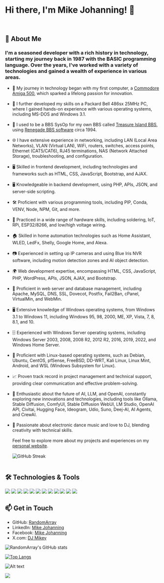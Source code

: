 # Hi there, I'm Mike Johanning! 👋
&nbsp;  
## 🚀 About Me

### I'm a seasoned developer with a rich history in technology, starting my journey back in 1987 with the BASIC programming language. Over the years, I've worked with a variety of technologies and gained a wealth of experience in various areas.

- 🔭 My journey in technology began with my first computer, a [Commodore Amiga 500](https://en.wikipedia.org/wiki/Amiga_500), which sparked a lifelong passion for innovation.
&nbsp;  
&nbsp;  
- 💾 I further developed my skills on a Packard Bell 486sx 25MHz PC, where I gained hands-on experience with various operating systems, including MS-DOS and Windows 3.1.
&nbsp;  
&nbsp;  
- 🌱 I used to be a BBS SysOp for my own BBS called [Treasure Island BBS](http://bbslist.textfiles.com/619/), using [Renegade BBS software](https://renegadebbs.info/) circa 1994.
&nbsp;  
&nbsp;  
- 🌐 I have extensive experience in networking, including LAN (Local Area Networks), VLAN (Virtual LAN), WiFi, routers, switches, access points, Ethernet (CAT5/CAT6), RJ45 terminations, NAS (Network Attached Storage), troubleshooting, and configuration.
&nbsp;  
&nbsp;  
- 🖥️ Skilled in frontend development, including technologies and frameworks such as HTML, CSS, JavaScript, Bootstrap, and AJAX.
&nbsp;  
&nbsp;  
- 🖥️ Knowledgeable in backend development, using PHP, APIs, JSON, and server-side scripting.
&nbsp;  
&nbsp;  
- 🛠️ Proficient with various programming tools, including PIP, Conda, VENV, Node, NPM, Git, and more.
&nbsp;  
&nbsp;  
- 📡 Practiced in a wide range of hardware skills, including soldering, IoT, RPi, ESP32/8266, and low/high voltage wiring.
&nbsp;  
&nbsp;  
- 🏠 Skilled in home automation technologies such as Home Assistant, WLED, LedFx, Shelly, Google Home, and Alexa.
&nbsp;  
&nbsp;  
- 📷 Experienced in setting up IP cameras and using Blue Iris NVR software, including motion detection zones and AI object detection.
&nbsp;  
&nbsp;  
- 🌍 Web development expertise, encompassing HTML, CSS, JavaScript, PHP, WordPress, APIs, JSON, AJAX, and Bootstrap.
&nbsp;  
&nbsp;  
- 🔧 Proficient in web server and database management, including Apache, MySQL, DNS, SSL, Dovecot, Postfix, Fail2Ban, cPanel, VirtualMin, and WebMin.
&nbsp;  
&nbsp;  
- 🖥️ Extensive knowledge of Windows operating systems, from Windows 3.1 to Windows 11, including Windows 95, 98, 2000, ME, XP, Vista, 7, 8, 8.1, and 10.
&nbsp;  
&nbsp;  
- 🗄️ Experienced with Windows Server operating systems, including Windows Server 2003, 2008, 2008 R2, 2012 R2, 2016, 2019, 2022, and Windows Home Server.
&nbsp;  
&nbsp;  
- 🐧 Proficient with Linux-based operating systems, such as Debian, Ubuntu, CentOS, pfSense, FreeBSD, DD-WRT, Kali Linux, Linux Mint, Android, and WSL (Windows Subsystem for Linux).
&nbsp;  
&nbsp;  
- 📈 Proven track record in project management and technical support, providing clear communication and effective problem-solving.
&nbsp;  
&nbsp;  
- 🚀 Enthusiastic about the future of AI, LLM, and OpenAI, constantly exploring new innovations and technologies, including tools like Ollama, Stable Diffusion, ComfyUI, Stable Diffusion WebUI, LM Studio, OpenAI API, Civitai, Hugging Face, Ideogram, Udio, Suno, Deej-AI, AI Agents, and CrewAI.
&nbsp;  
&nbsp;  
- 🎵 Passionate about electronic dance music and love to DJ, blending creativity with technical skills.
&nbsp;  
&nbsp;  
Feel free to explore more about my projects and experiences on my [personal website](https://mikejohanning.com).
&nbsp;  
&nbsp;  
![GitHub Streak](https://github-readme-streak-stats.herokuapp.com?user=RandomArray&theme=dracula)
&nbsp;  
&nbsp;  
## 🛠️ Technologies & Tools

![](https://img.shields.io/badge/OS-Linux-informational?style=flat&logo=linux&logoColor=white&color=2bbc8a)
![](https://img.shields.io/badge/Editor-VSCode-informational?style=flat&logo=visual-studio-code&logoColor=white&color=2bbc8a)
![](https://img.shields.io/badge/Editor-SublimeText-informational?style=flat&logo=sublime-text&logoColor=white&color=2bbc8a)
![](https://img.shields.io/badge/Code-JavaScript-informational?style=flat&logo=javascript&logoColor=white&color=2bbc8a)
![](https://img.shields.io/badge/Code-Python-informational?style=flat&logo=python&logoColor=white&color=2bbc8a)
![](https://img.shields.io/badge/Code-PHP-informational?style=flat&logo=php&logoColor=white&color=2bbc8a)
![](https://img.shields.io/badge/Web-HTML5-informational?style=flat&logo=html5&logoColor=white&color=2bbc8a)
![](https://img.shields.io/badge/Web-CSS3-informational?style=flat&logo=css3&logoColor=white&color=2bbc8a)
![](https://img.shields.io/badge/Database-MySQL-informational?style=flat&logo=mysql&logoColor=white&color=2bbc8a)
![](https://img.shields.io/badge/Tools-Git-informational?style=flat&logo=git&logoColor=white&color=2bbc8a)
![](https://img.shields.io/badge/Tools-Composer-informational?style=flat&logo=composer&logoColor=white&color=2bbc8a)
![](https://img.shields.io/badge/Tools-PhpMyAdmin-informational?style=flat&logo=phpmyadmin&logoColor=white&color=2bbc8a)

## 📫 Get in Touch

- GitHub: [RandomArray](https://github.com/RandomArray)
- LinkedIn: [Mike Johanning](https://www.linkedin.com/in/mikejohanning/)
- Facebook: [Mike Johanning](https://www.facebook.com/mike.johanning)
- X.com: [DJ Mikey](https://x.com/g1mike)

![RandomArray's GitHub stats](https://github-readme-stats.vercel.app/api?username=RandomArray&show_icons=true&theme=dracula)

[![Top Langs](https://github-readme-stats.vercel.app/api/top-langs/?username=RandomArray&layout=compact&theme=dracula)](https://github.com/RandomArray/github-readme-stats)

![Alt text](https://spotify-recently-played-readme.vercel.app/api?user=1290469688&unique=true)

![](https://komarev.com/ghpvc/?username=RandomArray)
